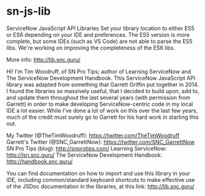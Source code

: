 # sn-js-lib
ServiceNow JavaScript API Libraries
Set your library location to either ES5 or ES6 depending on your IDE and preferences.
The ES5 version is more complete, but some IDEs (such as VS Code) are not able to parse the ES5 libs. We're working on improving the completeness of the ES6 libs.

More info: http://lib.snc.guru/

Hi! I'm Tim Woodruff, of SN Pro Tips; author of Learning ServiceNow and The ServiceNow Development Handbook. This ServiceNow JavaScript API library was adapted from something that Garrett Griffin put together in 2014. I found the libraries so massively useful, that I decided to build upon, add to, and update them throughout the last several years (with permission from Garrett) in order to make developing ServiceNow-centric code in my local IDE a lot easier. While I've done a lot of work on this over the last few years, much of the credit must surely go to Garrett for his hard work in starting this out.

My Twitter (@TheTimWoodruff): https://twitter.com/TheTimWoodruff
Garrett's Twitter (@SNC_GarrettNow): https://twitter.com/SNC_GarrettNow
SN Pro Tips (blog): http://snprotips.com/ 
Learning ServiceNow: http://lsn.snc.guru/
The ServiceNow Development Handbook: http://handbook.snc.guru/

You can find documentation on how to import and use this library in your IDE, including common/standard keyboard shortcuts to make effective use of the JSDoc documentation in the libraries, at this link: http://lib.snc.guru/
